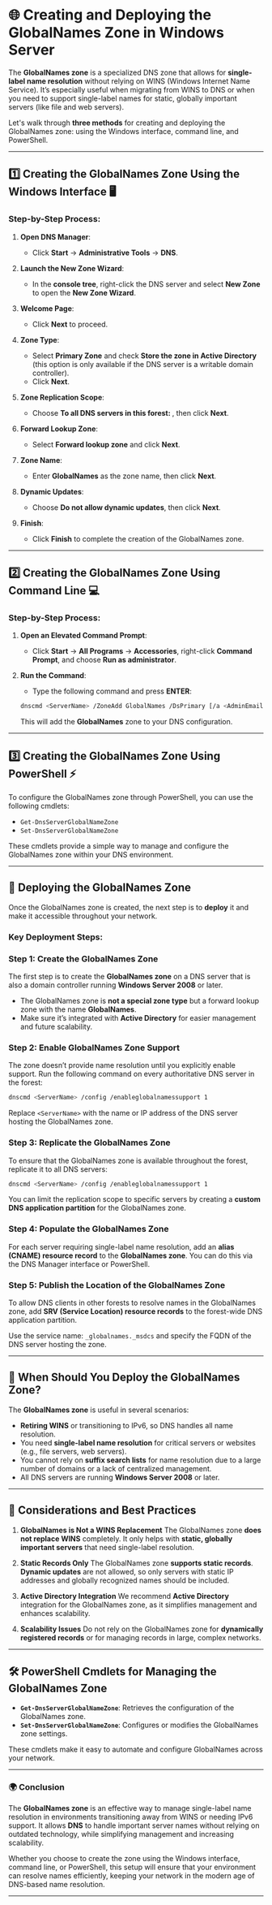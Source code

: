 # 🌐 **Creating and Deploying the GlobalNames Zone in Windows Server**

The **GlobalNames zone** is a specialized DNS zone that allows for **single-label name resolution** without relying on WINS (Windows Internet Name Service). It’s especially useful when migrating from WINS to DNS or when you need to support single-label names for static, globally important servers (like file and web servers).

Let's walk through **three methods** for creating and deploying the GlobalNames zone: using the Windows interface, command line, and PowerShell.

---

## 1️⃣ **Creating the GlobalNames Zone Using the Windows Interface** 🖥️

### Step-by-Step Process:

1. **Open DNS Manager**:

   * Click **Start** → **Administrative Tools** → **DNS**.

2. **Launch the New Zone Wizard**:

   * In the **console tree**, right-click the DNS server and select **New Zone** to open the **New Zone Wizard**.

3. **Welcome Page**:

   * Click **Next** to proceed.

4. **Zone Type**:

   * Select **Primary Zone** and check **Store the zone in Active Directory** (this option is only available if the DNS server is a writable domain controller).
   * Click **Next**.

5. **Zone Replication Scope**:

   * Choose **To all DNS servers in this forest: <ForestName>**, then click **Next**.

6. **Forward Lookup Zone**:

   * Select **Forward lookup zone** and click **Next**.

7. **Zone Name**:

   * Enter **GlobalNames** as the zone name, then click **Next**.

8. **Dynamic Updates**:

   * Choose **Do not allow dynamic updates**, then click **Next**.

9. **Finish**:

   * Click **Finish** to complete the creation of the GlobalNames zone.

---

## 2️⃣ **Creating the GlobalNames Zone Using Command Line** 💻

### Step-by-Step Process:

1. **Open an Elevated Command Prompt**:

   * Click **Start** → **All Programs** → **Accessories**, right-click **Command Prompt**, and choose **Run as administrator**.

2. **Run the Command**:

   * Type the following command and press **ENTER**:

   ```bash
   dnscmd <ServerName> /ZoneAdd GlobalNames /DsPrimary [/a <AdminEmail>] /DP /forest
   ```

   This will add the **GlobalNames** zone to your DNS configuration.

---

## 3️⃣ **Creating the GlobalNames Zone Using PowerShell** ⚡

To configure the GlobalNames zone through PowerShell, you can use the following cmdlets:

* `Get-DnsServerGlobalNameZone`
* `Set-DnsServerGlobalNameZone`

These cmdlets provide a simple way to manage and configure the GlobalNames zone within your DNS environment.

---

## 📝 **Deploying the GlobalNames Zone**

Once the GlobalNames zone is created, the next step is to **deploy** it and make it accessible throughout your network.

### **Key Deployment Steps:**

### Step 1: **Create the GlobalNames Zone**

The first step is to create the **GlobalNames zone** on a DNS server that is also a domain controller running **Windows Server 2008** or later.

* The GlobalNames zone is **not a special zone type** but a forward lookup zone with the name **GlobalNames**.
* Make sure it’s integrated with **Active Directory** for easier management and future scalability.

### Step 2: **Enable GlobalNames Zone Support**

The zone doesn’t provide name resolution until you explicitly enable support. Run the following command on every authoritative DNS server in the forest:

```bash
dnscmd <ServerName> /config /enableglobalnamessupport 1
```

Replace `<ServerName>` with the name or IP address of the DNS server hosting the GlobalNames zone.

### Step 3: **Replicate the GlobalNames Zone**

To ensure that the GlobalNames zone is available throughout the forest, replicate it to all DNS servers:

```bash
dnscmd <ServerName> /config /enableglobalnamessupport 1
```

You can limit the replication scope to specific servers by creating a **custom DNS application partition** for the GlobalNames zone.

### Step 4: **Populate the GlobalNames Zone**

For each server requiring single-label name resolution, add an **alias (CNAME) resource record** to the **GlobalNames zone**. You can do this via the DNS Manager interface or PowerShell.

### Step 5: **Publish the Location of the GlobalNames Zone**

To allow DNS clients in other forests to resolve names in the GlobalNames zone, add **SRV (Service Location) resource records** to the forest-wide DNS application partition.

Use the service name:
`_globalnames._msdcs` and specify the FQDN of the DNS server hosting the zone.

---

## 🤔 **When Should You Deploy the GlobalNames Zone?**

The **GlobalNames zone** is useful in several scenarios:

* **Retiring WINS** or transitioning to IPv6, so DNS handles all name resolution.
* You need **single-label name resolution** for critical servers or websites (e.g., file servers, web servers).
* You cannot rely on **suffix search lists** for name resolution due to a large number of domains or a lack of centralized management.
* All DNS servers are running **Windows Server 2008** or later.

---

## 🔑 **Considerations and Best Practices**

1. **GlobalNames is Not a WINS Replacement**
   The GlobalNames zone **does not replace WINS** completely. It only helps with **static, globally important servers** that need single-label resolution.

2. **Static Records Only**
   The GlobalNames zone **supports static records**. **Dynamic updates** are not allowed, so only servers with static IP addresses and globally recognized names should be included.

3. **Active Directory Integration**
   We recommend **Active Directory** integration for the GlobalNames zone, as it simplifies management and enhances scalability.

4. **Scalability Issues**
   Do not rely on the GlobalNames zone for **dynamically registered records** or for managing records in large, complex networks.

---

## 🛠 **PowerShell Cmdlets for Managing the GlobalNames Zone**

* **`Get-DnsServerGlobalNameZone`**: Retrieves the configuration of the GlobalNames zone.
* **`Set-DnsServerGlobalNameZone`**: Configures or modifies the GlobalNames zone settings.

These cmdlets make it easy to automate and configure GlobalNames across your network.

---

### 🌍 **Conclusion**

The **GlobalNames zone** is an effective way to manage single-label name resolution in environments transitioning away from WINS or needing IPv6 support. It allows **DNS** to handle important server names without relying on outdated technology, while simplifying management and increasing scalability.

Whether you choose to create the zone using the Windows interface, command line, or PowerShell, this setup will ensure that your environment can resolve names efficiently, keeping your network in the modern age of DNS-based name resolution.

---

 
